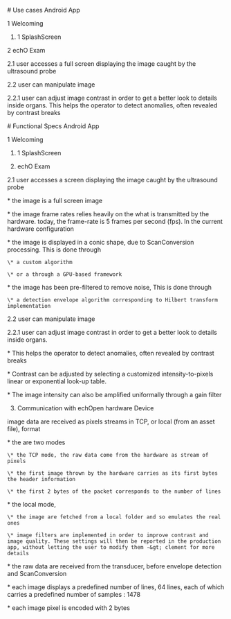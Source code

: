 \# Use cases Android App





1 Welcoming



1. 1 SplashScreen



2 echO Exam 



2.1 user accesses a full screen displaying the image caught by the ultrasound probe



2.2 user can manipulate image 



2.2.1 user can adjust image contrast in order to get a better look to details inside organs. This helps the operator to detect anomalies, often revealed by contrast breaks



\# Functional Specs Android App



1 Welcoming



1. 1 SplashScreen



2. echO Exam 



2.1 user accesses a screen displaying the image caught by the ultrasound probe

\* the image is a full screen image 

\* the image frame rates relies heavily on the what is transmitted by the hardware. today, the frame-rate is 5 frames per second \(fps\). In the current hardware configuration 

\* the image is displayed in a conic shape, due to ScanConversion processing. This is done through 

    \* a custom algorithm 

    \* or a through a GPU-based framework

\* the image has been pre-filtered to remove noise, This is done through 

    \* a detection envelope algorithm corresponding to Hilbert transform implementation



2.2 user can manipulate image 



2.2.1 user can adjust image contrast in order to get a better look to details inside organs. 

\* This helps the operator to detect anomalies, often revealed by contrast breaks

\* Contrast can be adjusted by selecting a customized intensity-to-pixels linear or exponential look-up table.

\* The image intensity can also be amplified uniformally through a gain filter  



3. Communication with echOpen hardware Device

image data are received as pixels streams in TCP, or local \(from an asset file\), format 

\* the are two modes 

    \* the TCP mode, the raw data come from the hardware as stream of pixels

    \* the first image thrown by the hardware carries as its first bytes the header information 

    \* the first 2 bytes of the packet corresponds to the number of lines 

\* the local mode, 

    \* the image are fetched from a local folder and so emulates the real ones

    \* image filters are implemented in order to improve contrast and image quality. These settings will then be reported in the production app, without letting the user to modify them -&gt; clement for more details

\* the raw data are received from the transducer, before envelope detection and ScanConversion

\* each image displays a predefined number of lines, 64 lines, each of which carries a predefined number of samples : 1478 

\* each image pixel is encoded with 2 bytes





